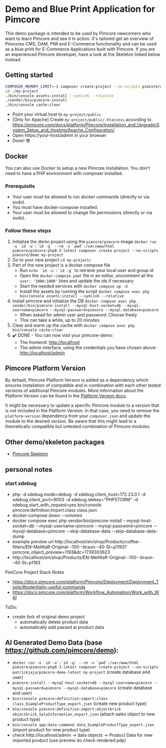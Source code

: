 # Demo and Blue Print Application for Pimcore

This demo package is intended to be used by Pimcore newcomers who want to learn Pimcore and see it in action. 
It's tailored get an overview of Pimcores CMS, DAM, PIM and E-Commerce functionality and can be used as a blue print for 
E-Commerce Applications built with Pimcore. If you are an experienced Pimcore developer, have a look at the Skeleton linked below instead.

## Getting started 
```bash
COMPOSER_MEMORY_LIMIT=-1 composer create-project --no-scripts pimcore/demo my-project
cd ./my-project
./bin/console assets:install --symlink --relative
./vendor/bin/pimcore-install
./bin/console cache:clear
```

- Point your virtual host to `my-project/public`
- [Only for Apache] Create `my-project/public/.htaccess` according to https://pimcore.com/docs/platform/Pimcore/Installation_and_Upgrade/System_Setup_and_Hosting/Apache_Configuration/ 
- Open https://your-host/admin in your browser
- Done! 😎


## Docker

You can also use Docker to setup a new Pimcore Installation.
You don't need to have a PHP environment with composer installed.

### Prerequisits

* Your user must be allowed to run docker commands (directly or via sudo).
* You must have docker-compose installed.
* Your user must be allowed to change file permissions (directly or via sudo).

### Follow these steps

1. Initialize the demo project using the `pimcore/pimcore` image
    ``docker run -u `id -u`:`id -g` --rm -v `pwd`:/var/www/html pimcore/pimcore:php8.3-latest composer create-project --no-scripts pimcore/demo my-project``
1. Go to your new project
    `cd my-project/`
1. Part of the new project is a docker compose file
    * Run `` echo `id -u`:`id -g` `` to retrieve your local user and group id
    * Open the `docker-compose.yaml` file in an editor, uncomment all the `user: '1000:1000'` lines and update the ids if necessary
    * Start the needed services with `docker compose up -d`
    * Install the assets by running the script `docker compose exec php bin/console assets:install --symlink --relative`
1. Install pimcore and initialize the DB
    `docker compose exec php vendor/bin/pimcore-install --mysql-host-socket=db --mysql-username=pimcore --mysql-password=pimcore --mysql-database=pimcore`
    * When asked for admin user and password: Choose freely
    * This can take a while, up to 20 minutes
1. Clear and warm up the cache with `docker compose exec php bin/console cache:clear`
1. :heavy_check_mark: DONE - You can now visit your pimcore-demo:
    * The frontend: <http://localhost>
    * The admin interface, using the credentials you have chosen above:
      <http://localhost/admin>

## Pimcore Platform Version
By default, Pimcore Platform Version is added as a dependency which ensures installation of compatible and in combination 
with each other tested versions of additional Pimcore modules. More information about the Platform Version can be found in the 
[Platform Version docs](https://github.com/pimcore/platform-version). 

It might be necessary to update a specific Pimcore module to a version that is not included in the Platform Version.
In that case, you need to remove the `platform-version` dependency from your `composer.json` and update the module to
the desired version.
Be aware that this might lead to a theoretically compatible but untested combination of Pimcore modules.

## Other demo/skeleton packages
- [Pimcore Skeleton](https://github.com/pimcore/skeleton/)


## personal notes
 ### start xdebug
 - php -d xdebug.mode=debug -d xdebug.client_host=172.23.0.1 -d xdebug.client_port=9003 -d xdebug.idekey="PHPSTORM" -d xdebug.start_with_request=yes bin/console  pimcore:definition:import:class class.json
 - docker-compose down --volumes
 - docker compose exec php vendor/bin/pimcore-install --mysql-host-socket=db --mysql-username=pimcore --mysql-password=pimcore --mysql-database=pimcore --skip-database-data --skip-database-data-dump
 - example preview url http://localhost/en/shop/Products/coffee-filters/EN-MelittaR-Original--100--braun--40-St~p1193?pimcore_object_preview=1193&dc=1739303623
 - http://localhost/en/shop/Products/EN-MelittaR-Original--100--braun--40-St~p1193

PimCore Project Stack Notes
 - https://docs.pimcore.com/platform/Pimcore/Deployment/Deployment_Tools/#potentially-useful-commands
 - https://docs.pimcore.com/platform/Workflow_Automation/Work_with_WAI

ToDo:
 - create fork of original demo project
   - automatically delete product data
   - automatically add passed ai product data


## AI Generated Demo Data (base https://github.com/pimcore/demo):
- ``docker run -u `id -u`:`id -g` --rm -v `pwd`:/var/www/html pimcore/pimcore:php8.3-latest composer create-project --no-scripts patrickjaja/pimcore-demo-latest my-project`` (create database and user)
- ``pimcore-install --mysql-host-socket=db --mysql-username=pimcore --mysql-password=pimcore --mysql-database=pimcore`` (create database and user)
- ``bin/console pimcore:definition:import:class class_ExampleProductType_export.json`` (create new product type)
- ``bin/console pimcore:definition:import:objectbrick objectbrick_SaleInformation_export.json``  (attach sales object to new product type)
- ``bin/console app:data-command data_ExampleProductType_export.json`` (import product for new product type)
- check http://localhost/admin -> data objects -> Product Data for new imported product (use preview do check rendered pdp)

